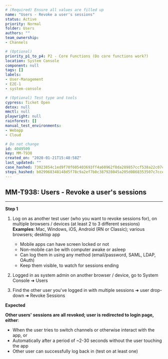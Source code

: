 ```yaml
---
# (Required) Ensure all values are filled up
name: "Users - Revoke a user's sessions"
status: Active
priority: Normal
folder: Users
authors: ""
team_ownership: 
- Channels

# (Optional)
priority_p1_to_p4: P2 - Core Functions (Do core functions work?)
location: System Console
component: null
tags: []
labels: 
- User-Management
- E2E-1
- system-console

# (Optional) Test type and tools
cypress: Ticket Open
detox: null
mmctl: null
playwright: null
rainforest: []
manual_test_environments: 
- Webapp
- Cloud

# Do not change
id: 4049509
key: MM-T938
created_on: "2020-01-21T15:48:58Z"
last_updated: ""
case_hashed: 73023854c1ed9f70f605403693ff4a60962f8da289857ccf538a22c07c90fa646b422c4d4799af0e22bc2899349150d9
steps_hashed: b029968348148d5f78c9a2ef7b0c387928045a205d0868353507c7cce8a86ae2ed6716c8c5ef7d7f4726249c0167c920
---
```


<!-- (Auto-generated) Based on frontmatter's "key" and "name" -->

## MM-T938: Users - Revoke a user's sessions

---

**Step 1**

1. Log on as another test user (who you want to revoke sessions for), on multiple browsers / devices (at least 2 to 3 different sessions)\
   **Examples**: Mac, Windows, iOS, Android (RN or Classic); various browsers; desktop app

   - Mobile apps can have screen locked or not
   - Non-mobile can be with computer awake or asleep
   - Can log them in using any method (email/password, SAML, LDAP, OAuth)
   - Keep them visible, to watch for sessions ending

2. Logged in as system admin on another browser / device, go to System Console ➜ Users

3. Find the other user you've logged in with multiple sessions ➜ user drop-down ➜ Revoke Sessions

**Expected**

**Other users' sessions are all revoked; user is redirected to login page, either**:

- When the user tries to switch channels or otherwise interact with the app, or
- Automatically after a period of \~2-30 seconds without the user touching the app
- Other user can successfully log back in (test on at least one)

